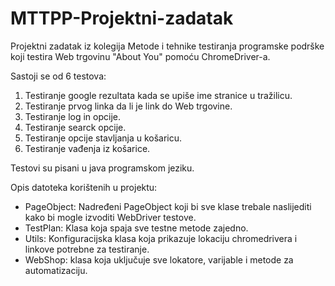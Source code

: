 # MTTPP-Projektni-zadatak
Projektni zadatak iz kolegija Metode i tehnike testiranja programske podrške koji testira Web trgovinu "About You" pomoću ChromeDriver-a.

Sastoji se od 6 testova: 
1. Testiranje google rezultata kada se upiše ime stranice u tražilicu.
2. Testiranje prvog linka da li je link do Web trgovine.
3. Testiranje log in opcije.
4. Testiranje searck opcije.
5. Testiranje opcije stavljanja u košaricu.
6. Testiranje vađenja iz košarice.

Testovi su pisani u java programskom jeziku.

Opis datoteka korištenih u projektu: 
- PageObject: Nadređeni PageObject koji bi sve klase trebale naslijediti kako bi mogle izvoditi WebDriver testove.
- TestPlan: Klasa koja spaja sve testne metode zajedno.
- Utils: Konfiguracijska klasa koja prikazuje lokaciju chromedrivera i linkove potrebne za testiranje.
- WebShop: klasa koja uključuje sve lokatore, varijable i metode za automatizaciju.
